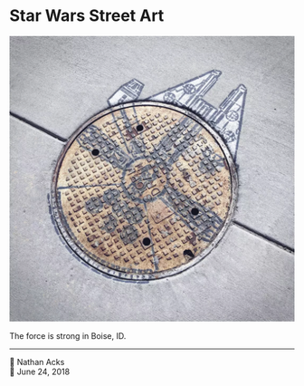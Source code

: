 # Star Wars Street Art

![A manhole cover transformed into the Millennium Falcon](assets/e0d90f59ad86d14b25f035582f8a5d68.webp)

The force is strong in Boise, ID.

- - - -

<span aria-hidden="true">👤</span> Nathan Acks  
<span aria-hidden="true">📅</span> June 24, 2018
